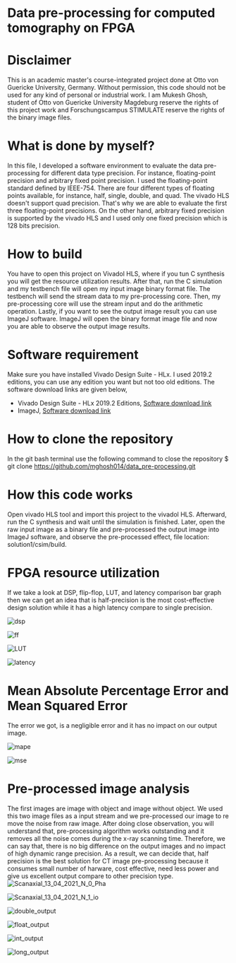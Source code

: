 # Data pre-processing for computed tomography on FPGA


# Disclaimer
This is an academic master's course-integrated project done at Otto von Guericke University, Germany. Without permission, this code should not be used for any kind of personal or industrial work. I am Mukesh Ghosh, student of Otto von Guericke University Magdeburg reserve the rights of this project work and Forschungscampus STIMULATE reserve the rights of the binary image files.

# What is done by myself?
In this file, I developed a software environment to evaluate the data pre-processing for different data type precision. For instance, floating-point precision and arbitrary fixed point precision. I used the floating-point standard defined by IEEE-754. There are four different types of floating points available, for instance, half, single, double, and quad. The vivado HLS doesn't support quad precision. That's why we are able to evaluate the first three floating-point precisions. On the other hand, arbitrary fixed precision is supported by the vivado HLS and I used only one fixed precision which is 128 bits precision.

# How to build
You have to open this project on Vivadol HLS, where if you tun C synthesis you will get the resource utilization results. After that, run the C simulation and my testbench file will open my input image binary format file. The testbench will send the stream data to my pre-processing core. Then, my pre-processing core will use the stream input and do the arithmetic operation. Lastly, if you want to see the output image result you can use ImageJ software. ImageJ will open the binary format image file and now you are able to observe the output image results.

# Software requirement
Make sure you have installed Vivado Design Suite - HLx. I used 2019.2 editions, you can use any edition you want but not too old editions. The software download links are given below,

* Vivado Design Suite - HLx 2019.2 Editions, [Software download link](https://www.xilinx.com/support/download/index.html/content/xilinx/en/downloadNav/vivado-design-tools/archive.html)
* ImageJ, [Software download link](https://imagej.nih.gov/ij/download.html)

# How to clone the repository
In the git bash terminal use the following command to close the repository
   $ git clone https://github.com/mghosh014/data_pre-processing.git
   

# How this code works
Open vivado HLS tool and import this project to the vivadol HLS. Afterward, run the C synthesis and wait until the simulation is finished. Later, open the raw input image as a binary file and pre-processed the output image into ImageJ software, and observe the pre-processed effect, file location: solution1/csim/build.

# FPGA resource utilization
If we take a look at DSP, flip-flop, LUT, and latency comparison bar graph then we can get an idea that is half-precision is the most cost-effective design solution while it has a high latency compare to single precision.

![dsp](https://user-images.githubusercontent.com/71605277/131260448-86809682-4587-4dd6-afbc-af253f8d2656.jpg)

![ff](https://user-images.githubusercontent.com/71605277/131260535-54c140b0-da89-4b85-a7a9-d2d100e13685.jpg)

![LUT](https://user-images.githubusercontent.com/71605277/131260684-35118264-5812-4744-b3b9-c494b6a9357f.jpg)

![latency](https://user-images.githubusercontent.com/71605277/131260682-7517f221-1866-4a8d-9f24-8ca22c017ebc.jpg)


# Mean Absolute Percentage Error and Mean Squared Error 
The error we got, is a negligible error and it has no impact on our output image.

![mape](https://user-images.githubusercontent.com/71605277/131260685-0640b8c6-5c7c-4b12-8edb-68dad5e07b55.jpg)

![mse](https://user-images.githubusercontent.com/71605277/131260686-b851638f-62ca-40ba-a8cd-2534c863551d.jpg)

# Pre-processed image analysis
The first images are image with object and image without object. We used this two image files as a input stream and we pre-processed our image to re move the noise from raw image. After doing close observation, you will understand that, pre-processing algorithm works outstanding and it removes all the noise comes during the x-ray scanning time. Therefore, we can say that, there is no big difference on the output images and no impact of high dynamic range precision. As a result, we can decide that, half precision is the best solution for CT image pre-processing because it consumes small number of harware, cost effective, need less power and give us excellent output compare to other precision type.
![Scanaxial_13_04_2021_N_0_Pha](https://user-images.githubusercontent.com/71605277/131261011-4b4e1067-b9ec-4dbf-b16d-0cf2efbb8f60.jpg)

![Scanaxial_13_04_2021_N_1_io](https://user-images.githubusercontent.com/71605277/131261012-9caa2e26-5cb6-4d7d-9212-d59575fb9082.jpg)

![double_output](https://user-images.githubusercontent.com/71605277/131261006-c024ea68-039a-4c8b-a028-000cc5ca22b0.jpg)

![float_output](https://user-images.githubusercontent.com/71605277/131261007-39aa8514-5d3c-4cac-9bb2-3900401c3d0c.jpg)

![int_output](https://user-images.githubusercontent.com/71605277/131261008-de54129c-d0b9-43ff-99b0-f8d311401a00.jpg)

![long_output](https://user-images.githubusercontent.com/71605277/131261009-692ceb2d-fc7b-4742-82ac-017c8f318b26.jpg)

